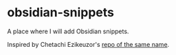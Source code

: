 # obsidian-snippets

A place where I will add Obsidian snippets.

Inspired by Chetachi Ezikeuzor's [repo of the same name](https://github.com/chetachiezikeuzor/Obsidian-Snippets).
